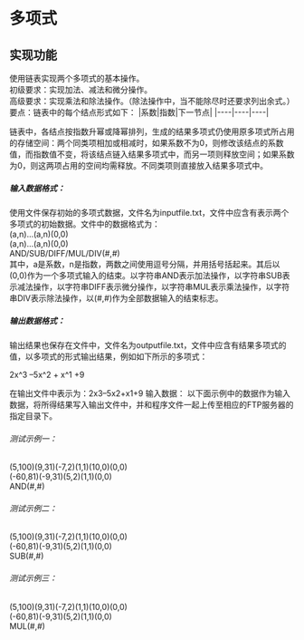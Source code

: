 多项式
====
实现功能
----
使用链表实现两个多项式的基本操作。<br>
初级要求：实现加法、减法和微分操作。<br>
高级要求：实现乘法和除法操作。（除法操作中，当不能除尽时还要求列出余式。）<br>
要点：链表中的每个结点形式如下：
|系数|指数|下一节点|
|----|----|----|


链表中，各结点按指数升幂或降幂排列，生成的结果多项式仍使用原多项式所占用的存储空间：两个同类项相加或相减时，如果系数不为0，则修改该结点的系数值，而指数值不变，将该结点链入结果多项式中，而另一项则释放空间；如果系数为0，则这两项占用的空间均需释放。不同类项则直接放入结果多项式中。<br>

##### 输入数据格式：
使用文件保存初始的多项式数据，文件名为inputfile.txt，文件中应含有表示两个多项式的初始数据。文件中的数据格式为：<br>
(a,n)…(a,n)(0,0)<br>
(a,n)…(a,n)(0,0)<br>
AND/SUB/DIFF/MUL/DIV(#,#)<br>
其中，a是系数，n是指数，两数之间使用逗号分隔，并用括号括起来。其后以(0,0)作为一个多项式输入的结束。以字符串AND表示加法操作，以字符串SUB表示减法操作，以字符串DIFF表示微分操作，以字符串MUL表示乘法操作，以字符串DIV表示除法操作，以(#,#)作为全部数据输入的结束标志。<br>

##### 输出数据格式：
输出结果也保存在文件中，文件名为outputfile.txt，文件中应含有结果多项式的值，以多项式的形式输出结果，例如如下所示的多项式：<br>

2x^3 –5x^2 + x^1 +9

在输出文件中表示为：2x3–5x2+x1+9
输入数据：
以下面示例中的数据作为输入数据，将所得结果写入输出文件中，并和程序文件一起上传至相应的FTP服务器的指定目录下。
###### 测试示例一：
(5,100)(9,31)(-7,2)(1,1)(10,0)(0,0)<br>
(-60,81)(-9,31)(5,2)(1,1)(0,0)<br>
AND(#,#)

###### 测试示例二：
(5,100)(9,31)(-7,2)(1,1)(10,0)(0,0)<br>
(-60,81)(-9,31)(5,2)(1,1)(0,0)<br>
SUB(#,#)<br>

###### 测试示例三：
(5,100)(9,31)(-7,2)(1,1)(10,0)(0,0)<br>
(-60,81)(-9,31)(5,2)(1,1)(0,0)<br>
MUL(#,#)<br>


